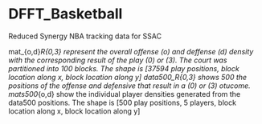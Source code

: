 # DFFT_Basketball
Reduced Synergy NBA tracking data for SSAC

mat_{o,d}_R{0,3} represent the overall offense (o) and deffense (d) density with the corresponding result of the play (0) or (3). The court was partitioned into 100 blocks. The shape is [37594 play positions, block location along x, block location along y]
data500_R{0,3} shows 500 the positions of the offense and defensive that result in a (0) or (3) otucome. 
mats500_{o,d} show the individual player densities generated from the data500 positions. The shape is [500 play positions, 5 players, block location along x, block location along y]
